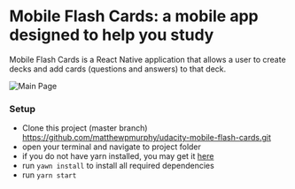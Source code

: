 Mobile Flash Cards: a mobile app designed to help you study
===

Mobile Flash Cards is a React Native application that allows a user to create decks and add cards (questions and answers) to that deck.

![Main Page](/screenshots/home.png)

### Setup
- Clone this project (master branch) https://github.com/matthewpmurphy/udacity-mobile-flash-cards.git
- open your terminal and navigate to project folder
- if you do not have yarn installed, you may get it [here](https://yarnpkg.com/en/docs/install)
- run `yawn install` to install all required dependencies
- run `yarn start`
